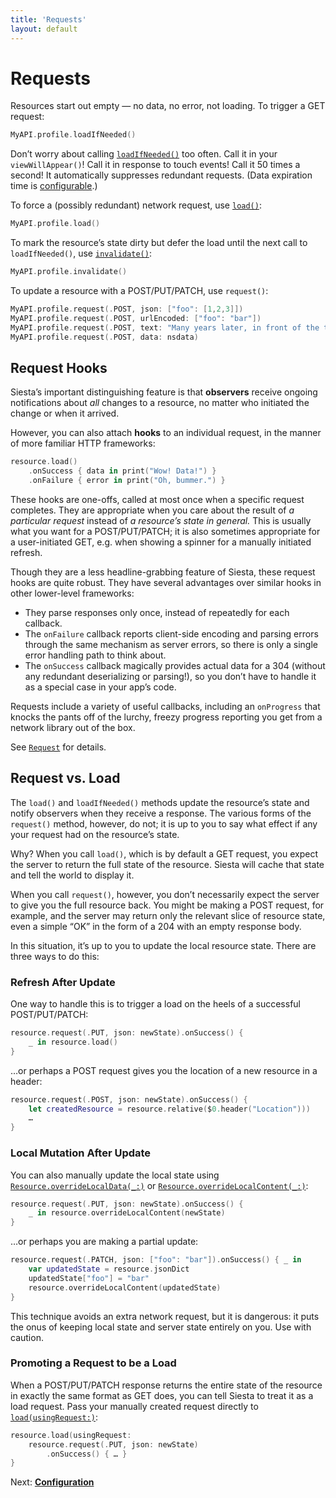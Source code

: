 ```yaml
---
title: 'Requests'
layout: default
---
```


# Requests

Resources start out empty — no data, no error, not loading. To trigger a GET request:

```swift
MyAPI.profile.loadIfNeeded()
```

Don’t worry about calling [`loadIfNeeded()`](http://bustoutsolutions.github.io/siesta/api/Classes/Resource.html#/s:FC6Siesta8Resource12loadIfNeededFS0_FT_GSqPS_7Request__) too often. Call it in your `viewWillAppear()`! Call it in response to touch events! Call it 50 times a second! It automatically suppresses redundant requests. (Data expiration time is [configurable](/siesta/guide/configuration).)

To force a (possibly redundant) network request, use [`load()`](http://bustoutsolutions.github.io/siesta/api/Classes/Resource.html#/s:FC6Siesta8Resource4loadFS0_FT_PS_7Request_):

```swift
MyAPI.profile.load()
```

To mark the resource’s state dirty but defer the load until the next call to `loadIfNeeded()`, use [`invalidate()`](http://bustoutsolutions.github.io/siesta/api/Classes/Resource.html#/s:FC6Siesta8Resource10invalidateFS0_FT_T_):

```swift
MyAPI.profile.invalidate()
```

To update a resource with a POST/PUT/PATCH, use `request()`:

```swift
MyAPI.profile.request(.POST, json: ["foo": [1,2,3]])
MyAPI.profile.request(.POST, urlEncoded: ["foo": "bar"])
MyAPI.profile.request(.POST, text: "Many years later, in front of the terminal...")
MyAPI.profile.request(.POST, data: nsdata)
```

## Request Hooks

Siesta’s important distinguishing feature is that **observers** receive ongoing notifications about _all_ changes to a resource, no matter who initiated the change or when it arrived.

However, you can also attach **hooks** to an individual request, in the manner of more familiar HTTP frameworks:

```swift
resource.load()
    .onSuccess { data in print("Wow! Data!") }
    .onFailure { error in print("Oh, bummer.") }
```

These hooks are one-offs, called at most once when a specific request completes. They are appropriate when you care about the result of _a particular request_ instead of _a resource’s state in general._ This is usually what you want for a POST/PUT/PATCH; it is also sometimes appropriate for a user-initiated GET, e.g. when showing a spinner for a manually initiated refresh.

Though they are a less headline-grabbing feature of Siesta, these request hooks are quite robust. They have several advantages over similar hooks in other lower-level frameworks:

- They parse responses only once, instead of repeatedly for each callback.
- The `onFailure` callback reports client-side encoding and parsing errors through the same mechanism as server errors, so there is only a single error handling path to think about.
- The `onSuccess` callback magically provides actual data for a 304 (without any redundant deserializing or parsing!), so you don’t have to handle it as a special case in your app’s code.

Requests include a variety of useful callbacks, including an `onProgress` that knocks the pants off of the lurchy, freezy progress reporting you get from a network library out of the box.

See [`Request`](http://bustoutsolutions.github.io/siesta/api/Protocols/Request.html) for details.

## Request vs. Load

The `load()` and `loadIfNeeded()` methods update the resource’s state and notify observers when they receive a response. The various forms of the `request()` method, however, do not; it is up to you to say what effect if any your request had on the resource’s state.

Why? When you call `load()`, which is by default a GET request, you expect the server to return the full state of the resource. Siesta will cache that state and tell the world to display it.

When you call `request()`, however, you don’t necessarily expect the server to give you the full resource back. You might be making a POST request, for example, and the server may return only the relevant slice of resource state, even a simple “OK” in the form of a 204 with an empty response body.

In this situation, it’s up to you to update the local resource state. There are three ways to do this:

### Refresh After Update

One way to handle this is to trigger a load on the heels of a successful POST/PUT/PATCH:

```swift
resource.request(.PUT, json: newState).onSuccess() {
    _ in resource.load()
}
```

…or perhaps a POST request gives you the location of a new resource in a header:

```swift
resource.request(.POST, json: newState).onSuccess() {
    let createdResource = resource.relative($0.header("Location")))
    …
}
```

### Local Mutation After Update

You can also manually update the local state using [`Resource.overrideLocalData(_:)`](http://bustoutsolutions.github.io/siesta/api/Classes/Resource.html#/s:FC6Siesta8Resource17overrideLocalDataFVS_6EntityT_) or [`Resource.overrideLocalContent(_:)`](http://bustoutsolutions.github.io/siesta/api/Classes/Resource.html#/s:FC6Siesta8Resource20overrideLocalContentFPs9AnyObject_T_):

```swift
resource.request(.PUT, json: newState).onSuccess() {
    _ in resource.overrideLocalContent(newState)
}
```

…or perhaps you are making a partial update:

```swift
resource.request(.PATCH, json: ["foo": "bar"]).onSuccess() { _ in
    var updatedState = resource.jsonDict
    updatedState["foo"] = "bar"
    resource.overrideLocalContent(updatedState)
}
```

This technique avoids an extra network request, but it is dangerous: it puts the onus of keeping local state and server state entirely on you. Use with caution.

### Promoting a Request to be a Load

When a POST/PUT/PATCH response returns the entire state of the resource in exactly the same format as GET does, you can tell Siesta to treat it as a load request. Pass your manually created request directly to [`load(usingRequest:)`](http://bustoutsolutions.github.io/siesta/api/Classes/Resource.html#/s:FC6Siesta8Resource4loadFT12usingRequestPS_7Request__PS1__):

```swift
resource.load(usingRequest:
    resource.request(.PUT, json: newState)
        .onSuccess() { … }
}
```


<p class='guide-next'>Next: <strong><a href='../configuration'>Configuration</a></p>
